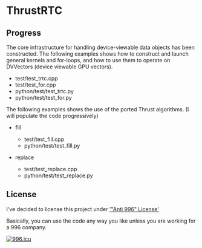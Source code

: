 # ThrustRTC

## Progress

The core infrastructure for handling device-viewable data objects has been constructed.
The following examples shows how to construct and launch general kernels and for-loops,
and how to use them to operate on DVVectors (device viewable GPU vectors).

* test/test_trtc.cpp
* test/test_for.cpp
* python/test/test_trtc.py
* python/test/test_for.py

The following examples shows the use of the ported Thrust algorithms.
(I will populate the code progressively)

* fill
  * test/test_fill.cpp
  * python/test/test_fill.py

* replace
  * test/test_replace.cpp
  * python/test/test_replace.py

## License 

I've decided to license this project under ['"Anti 996" License'](https://github.com/996icu/996.ICU/blob/master/LICENSE)

Basically, you can use the code any way you like unless you are working for a 996 company.

[![996.icu](https://img.shields.io/badge/link-996.icu-red.svg)](https://996.icu)



